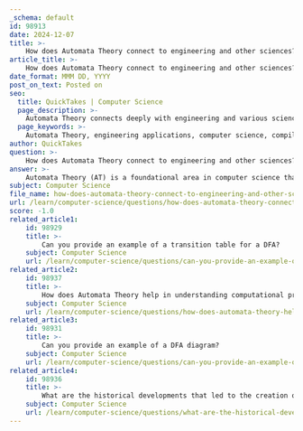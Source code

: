 ```yaml
---
_schema: default
id: 98913
date: 2024-12-07
title: >-
    How does Automata Theory connect to engineering and other sciences?
article_title: >-
    How does Automata Theory connect to engineering and other sciences?
date_format: MMM DD, YYYY
post_on_text: Posted on
seo:
  title: QuickTakes | Computer Science
  page_description: >-
    Automata Theory connects deeply with engineering and various sciences by providing foundational principles applicable in computer science, digital design, control systems, biology, and cognitive sciences, facilitating the understanding and design of complex systems.
  page_keywords: >-
    Automata Theory, engineering applications, computer science, compiler design, natural language processing, artificial intelligence, finite state machines, digital circuit design, control systems, interdisciplinary applications, biology, physics, cognitive sciences, mathematical foundations, formal language theory
author: QuickTakes
question: >-
    How does Automata Theory connect to engineering and other sciences?
answer: >-
    Automata Theory (AT) is a foundational area in computer science that has significant connections to engineering and various other sciences. Its principles and models are utilized across multiple disciplines, demonstrating its versatility and importance.\n\n1. **Computer Science Applications**: Automata Theory is crucial in several areas of computer science, including:\n   - **Compiler Design**: Finite automata are used for lexical analysis, which is the first phase of compiling source code into machine code.\n   - **Natural Language Processing (NLP)**: Automata are employed to model and process languages, enabling machines to understand and generate human language.\n   - **Artificial Intelligence**: Concepts from automata theory help in designing algorithms that can simulate intelligent behavior.\n\n2. **Engineering Applications**: In engineering, particularly in control systems and digital design, automata are used to model the behavior of systems. Finite State Machines (FSMs), a class of automata, are extensively used in:\n   - **Digital Circuit Design**: FSMs provide a systematic way to design sequential circuits, which are fundamental in hardware engineering.\n   - **Control Systems**: Automata can model the dynamic behavior of systems, allowing engineers to analyze and design control strategies effectively.\n\n3. **Interdisciplinary Connections**: Automata Theory has also found applications in other scientific fields:\n   - **Biology**: Concepts from automata theory are applied in modeling biological processes and systems, such as gene regulation and neural networks.\n   - **Physics**: Theoretical models based on automata can be used to simulate physical systems and phenomena.\n   - **Cognitive Sciences**: Automata are used to understand cognitive processes and simulate human-like decision-making.\n\n4. **Mathematical Foundations**: The mathematical properties of automata provide a rigorous framework for analyzing computational systems. This connection to mathematical logic and formal language theory enhances its applicability in various scientific inquiries.\n\nIn summary, Automata Theory serves as a bridge between theoretical concepts and practical applications across engineering and other sciences, making it an essential area of study for understanding and designing complex systems.
subject: Computer Science
file_name: how-does-automata-theory-connect-to-engineering-and-other-sciences.md
url: /learn/computer-science/questions/how-does-automata-theory-connect-to-engineering-and-other-sciences
score: -1.0
related_article1:
    id: 98929
    title: >-
        Can you provide an example of a transition table for a DFA?
    subject: Computer Science
    url: /learn/computer-science/questions/can-you-provide-an-example-of-a-transition-table-for-a-dfa
related_article2:
    id: 98937
    title: >-
        How does Automata Theory help in understanding computational processes?
    subject: Computer Science
    url: /learn/computer-science/questions/how-does-automata-theory-help-in-understanding-computational-processes
related_article3:
    id: 98931
    title: >-
        Can you provide an example of a DFA diagram?
    subject: Computer Science
    url: /learn/computer-science/questions/can-you-provide-an-example-of-a-dfa-diagram
related_article4:
    id: 98936
    title: >-
        What are the historical developments that led to the creation of Automata Theory?
    subject: Computer Science
    url: /learn/computer-science/questions/what-are-the-historical-developments-that-led-to-the-creation-of-automata-theory
---
```


&nbsp;